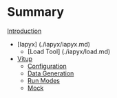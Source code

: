 # Summary

[Introduction](./introduction.md)

- [Iapyx] (./iapyx/iapyx.md)
  - [Load Tool] (./iapyx/load.md)
- [Vitup](./vitup/introduction.md)
  - [Configuration](./vitup/configuration.md)
  - [Data Generation](./vitup/data_generation.md)
  - [Run Modes](./vitup/run_modes.md)
  - [Mock](./vitup/mock.md)
